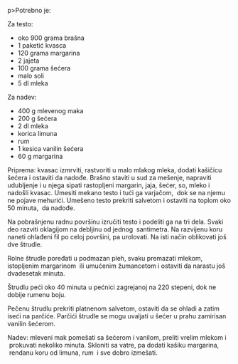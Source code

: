 p>Potrebno je:</p>
<p>Za testo:</p>
<ul>
  <li>oko 900 grama brašna</li>
  <li>1 paketić kvasca</li>
  <li>120 grama margarina</li>
  <li>2 jajeta</li>
  <li>100 grama šećera</li>
  <li>malo soli</li>
  <li>5 dl mleka</li>
</ul>
<p>Za nadev:</p>
<ul>
  <li>400 g mlevenog maka</li>
  <li>200 g šećera</li>
  <li>2 dl mleka</li>
  <li>korica limuna</li>
  <li>rum</li>
  <li>1 kesica vanilin šećera</li>
  <li>60 g margarina</li>
</ul>
<p>Priprema: kvasac izmrviti, rastvoriti u malo mlakog mleka, dodati kašičicu šećera i ostaviti da nadođe. Brašno staviti u sud za mešenje, napraviti udubljenje i u njega sipati rastopljeni margarin, jaja, šećer, so, mleko i nadošli kvasac. Umesiti mekano testo i tući ga varjačom, &nbsp;dok se na njemu ne pojave mehurići. Umešeno testo prekriti salvetom i ostaviti na toplom oko 50 minuta, &nbsp;da nadođe.</p>
<p>Na pobrašnjenu radnu površinu izručiti testo i podeliti ga na tri dela. Svaki deo razviti oklagijom na debljinu od jednog &nbsp;santimetra. Na razvijenu koru naneti ohlađeni fil po celoj površini, pa urolovati. Na isti način oblikovati još dve štrudle.</p>
<p>Rolne štrudle poređati u podmazan pleh, svaku premazati mlekom, istopljenim margarinom &nbsp;ili umućenim žumancetom i ostaviti da narastu još dvadesetak minuta.</p>
<p>Štrudlu peći oko 40 minuta u pećnici zagrejanoj na 220 stepeni, dok ne dobije rumenu boju.</p>
<p>Pečenu štrudlu prekriti platnenom salvetom, ostaviti da se ohladi a zatim iseći na parčiće. Parčići štrudle se mogu uvaljati u šećer u prahu zamirisan vanilin šećerom.</p>
<p>Nadev: mleveni mak pomešati sa šećerom i vanilom, preliti vrelim mlekom i &nbsp;prokuvati nekoliko minuta. Skloniti sa vatre, pa dodati kašiku margarina, &nbsp;rendanu koru od limuna, rum &nbsp;i sve dobro izmešati.</p>
